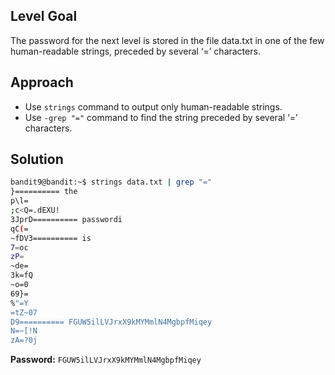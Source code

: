 ## Level Goal
The password for the next level is stored in the file data.txt in one of the few human-readable strings, preceded by several ‘=’ characters.

## Approach
- Use <code>strings</code> command to output only human-readable strings.
- Use <code>-grep "="</code> command to find the string preceded by several ‘=’ characters.
  
## Solution
```zsh
bandit9@bandit:~$ strings data.txt | grep "="
}========== the
p\l=
;c<Q=.dEXU!
3JprD========== passwordi
qC(=	
~fDV3========== is
7=oc
zP=	
~de=
3k=fQ
~o=0
69}=
%"=Y
=tZ~07
D9========== FGUW5ilLVJrxX9kMYMmlN4MgbpfMiqey
N=~[!N
zA=?0j
```
<strong>Password:</strong> <code>FGUW5ilLVJrxX9kMYMmlN4MgbpfMiqey</code>
